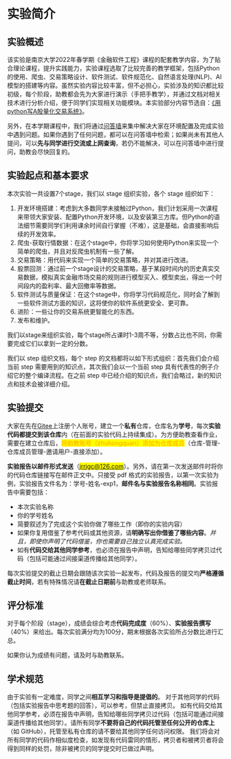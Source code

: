 # 实验简介

## 实验概述

该实验是南京大学2022年春学期《金融软件工程》课程的配套教学内容，为了贴合理论课程，提升实践能力，实验课程选取了比较完善的教学框架，包括Python的使用、爬虫、交易策略设计、软件测试、软件规范化、自然语言处理(NLP)、AI模型的搭建等内容。虽然实验内容比较丰富，但不必担心，实验涉及的知识都比较初级，每个阶段，助教都会先为大家进行演示（手把手教学），并通过文档对相关技术进行分析介绍，便于同学们实现相关功能模块。本实验部分内容节选自：[《用python写A股量化交易系统》](https://www.bilibili.com/video/BV1da4y1H7WL)。

另外，在本学期课程中，我们将通过[问答墙](https://docs.qq.com/doc/DVERaZGtPVHpvWHJG)来集中解决大家在环境配置及完成实验中遇到问题。如果你遇到了任何问题，都可以在问答墙中检索；如果尚未有其他人提问，可以**先与同学进行交流或上网查询**，若仍不能解决，可以在问答墙中进行提问，助教会尽快回复的。

## 实验起点和基本要求

本次实验一共设置7个stage，我们以 stage 组织实验，各个 stage 组织如下：

1. 开发环境搭建：考虑到大多数同学未接触过Python，我们计划采用一次课程来带领大家安装、配置Python开发环境，以及安装第三方库。但Python的语法细节需要同学们利用课余时间自行掌握（不难），这是基础，会直接影响后续的开发效率。
2. 爬虫-获取行情数据：在这个stage中，你将学习如何使用Python来实现一个简单的爬虫，并且对反爬虫机制有一些了解。
3. 交易策略：用代码来实现一个简单的交易策略，并对其进行改进。
4. 股票回测：通过前一个stage设计的交易策略，基于某段时间内的历史真实交易数据，模拟真实金融市场交易的规则进行模型买入、模型卖出，得出一个时间段内的盈利率、最大回撤率等数据。
5. 软件测试与质量保证：在这个stage中，你将学习代码规范化，同时会了解到一些软件测试方面的知识，这将使你的软件系统更安全、更可靠。
6. 进阶：一些让你的交易系统更智能化的东西。
7. 发布和维护。

我们以stage来组织实验，每个stage所占课时1-3周不等，分数占比也不同，你需要完成它们以拿到一定的分数。

我们以 step 组织文档，每个 step 的文档都将以如下形式组织：首先我们会介绍当前 step 需要用到的知识点，其次我们会以一个当前 step 具有代表性的例子介绍它的整个编译流程。在之前 step 中已经介绍的知识点，我们会略过，新的知识点和技术会被详细介绍。

## 实验提交

大家在先在[Gitee](https://gitee.com)上注册个人账号，建立一个**私有**仓库，仓库名为**学号**，每次**实验代码都提交到该仓库**内（在前面的实验代码上持续集成）。为方便助教查看作业，需要在建立仓库后，<mark style="color:orange;">将助教账号（zhuhongquan）添加为仓库成员</mark>（仓库-管理-仓库成员管理-邀请用户-直接添加）。

**实验报告以邮件形式发送**（<mark style="color:orange;">jrrjgc@126.com</mark>）。另外，请在第一次发送邮件时将你的代码仓库链接写在邮件正文中。只接受 pdf 格式的实验报告，以第一次实验为例，实验报告文件名为：学号-姓名-exp1，**邮件名与实验报告名称相同**。实验报告中需要包括：

* 本次实验名称
* 你的学号姓名
* 简要叙述为了完成这个实验你做了哪些工作（即你的实验内容）
* 如果你复用借鉴了参考代码或其他资源，请**明确写出你借鉴了哪些内容**。_并且，即使你声明了代码借鉴，你也需要自己独立认真完成实验。_
* 如有**代码交给其他同学参考**，也必须在报告中声明，告知给哪些同学拷贝过代码（包括可能通过间接渠道传播给其他同学）。

每次实验提交的截止日期会跟随该次实验一起发布，代码及报告的提交均**严格遵循截止时间**，若有特殊情况请**在截止日期前**与助教或老师联系。

## 评分标准

对于每个阶段（stage），成绩会综合考虑**代码完成度**（60%）、**实验报告撰写**（40%）来给出。每次实验满分均为100分，期末根据各次实验所占分数比进行汇总。

如果你认为成绩有问题，请及时与助教联系。

## 学术规范

由于实验有一定难度，同学之间**相互学习和指导是提倡的**。 对于其他同学的代码（包括实验报告中思考题的回答），可以参考，但禁止直接拷贝。 如有代码交给其他同学参考，必须在报告中声明，告知给哪些同学拷贝过代码（包括可能通过间接渠道传播给其他同学）。请所有同学**不要将自己的代码托管至任何公开的仓库上**（如 GitHub），托管至私有仓库的请不要给其他同学任何访问权限。 我们将会对所有同学的代码作相似度检查，如发现有代码雷同的情形，拷贝者和被拷贝者将会得到同样的处罚，除非被拷贝的同学提交时已做过声明。
